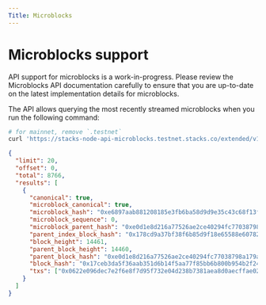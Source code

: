 ```yaml
---
Title: Microblocks 
---
```


# Microblocks support

API support for microblocks is a work-in-progress. Please review the Microblocks API documentation carefully to
ensure that you are up-to-date on the latest implementation details for microblocks.

The API allows querying the most recently streamed microblocks when you run the following command:

```bash
# for mainnet, remove `.testnet`
curl 'https://stacks-node-api-microblocks.testnet.stacks.co/extended/v1/microblock'
```

```json
{
  "limit": 20,
  "offset": 0,
  "total": 8766,
  "results": [
    {
      "canonical": true,
      "microblock_canonical": true,
      "microblock_hash": "0xe6897aab881208185e3fb6ba58d9d9e35c43c68f13fbb892b20cebd39ac69567",
      "microblock_sequence": 0,
      "microblock_parent_hash": "0xe0d1e8d216a77526ae2ce40294fc77038798a179a6532bb8980d3c2183f58de6",
      "parent_index_block_hash": "0x178cd9a37bf38f6b85d9f18e65588e60782753b1463ae080fb9865938b0898ea",
      "block_height": 14461,
      "parent_block_height": 14460,
      "parent_block_hash": "0xe0d1e8d216a77526ae2ce40294fc77038798a179a6532bb8980d3c2183f58de6",
      "block_hash": "0x17ceb3da5f36aab351d6b14f5aa77f85bb6b800b954b2f24c564579f80116d99",
      "txs": ["0x0622e096dec7e2f6e8f7d95f732e04d238b7381aea8d0aecffae026c53e73e05"]
    }
  ]
}
```
